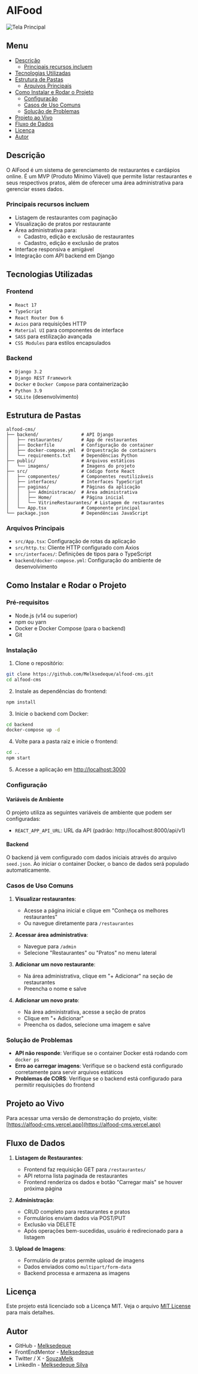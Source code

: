 # AlFood

![Tela Principal](./screencapture.png)

## Menu

- [Descrição](#descrição)
  - [Principais recursos incluem](#principais-recursos-incluem)
- [Tecnologias Utilizadas](#tecnologias-utilizadas)
- [Estrutura de Pastas](#estrutura-de-pastas)
  - [Arquivos Principais](#arquivos-principais)
- [Como Instalar e Rodar o Projeto](#como-instalar-e-rodar-o-projeto)
  - [Configuração](#configuração)
  - [Casos de Uso Comuns](#casos-de-uso-comuns)
  - [Solução de Problemas](#solução-de-problemas)
- [Projeto ao Vivo](#projeto-ao-vivo)
- [Fluxo de Dados](#fluxo-de-dados)
- [Licença](#licença)
- [Autor](#autor)

## Descrição

O AlFood é um sistema de gerenciamento de restaurantes e cardápios online. É um MVP (Produto Mínimo Viável) que permite listar restaurantes e seus respectivos pratos, além de oferecer uma área administrativa para gerenciar esses dados.

### Principais recursos incluem

- Listagem de restaurantes com paginação
- Visualização de pratos por restaurante
- Área administrativa para:
  - Cadastro, edição e exclusão de restaurantes
  - Cadastro, edição e exclusão de pratos
- Interface responsiva e amigável
- Integração com API backend em Django

## Tecnologias Utilizadas

### Frontend
- `React 17`
- `TypeScript`
- `React Router Dom 6`
- `Axios` para requisições HTTP
- `Material UI` para componentes de interface
- `SASS` para estilização avançada
- `CSS Modules` para estilos encapsulados

### Backend
- `Django 3.2`
- `Django REST Framework`
- `Docker` e `Docker Compose` para containerização
- `Python 3.9`
- `SQLite` (desenvolvimento)

## Estrutura de Pastas

```
alfood-cms/
├── backend/                # API Django
│   ├── restaurantes/       # App de restaurantes
│   ├── Dockerfile          # Configuração do container
│   ├── docker-compose.yml  # Orquestração de containers
│   └── requirements.txt    # Dependências Python
├── public/                 # Arquivos estáticos
│   └── imagens/            # Imagens do projeto
├── src/                    # Código fonte React
│   ├── componentes/        # Componentes reutilizáveis
│   ├── interfaces/         # Interfaces TypeScript
│   ├── paginas/            # Páginas da aplicação
│   │   ├── Administracao/  # Área administrativa
│   │   ├── Home/           # Página inicial
│   │   └── VitrineRestaurantes/ # Listagem de restaurantes
│   └── App.tsx             # Componente principal
└── package.json            # Dependências JavaScript
```

### Arquivos Principais

- `src/App.tsx`: Configuração de rotas da aplicação
- `src/http.ts`: Cliente HTTP configurado com Axios
- `src/interfaces/`: Definições de tipos para o TypeScript
- `backend/docker-compose.yml`: Configuração do ambiente de desenvolvimento

## Como Instalar e Rodar o Projeto

### Pré-requisitos

- Node.js (v14 ou superior)
- npm ou yarn
- Docker e Docker Compose (para o backend)
- Git

### Instalação

1. Clone o repositório:
```bash
git clone https://github.com/Melksedeque/alfood-cms.git
cd alfood-cms
```

2. Instale as dependências do frontend:
```bash
npm install
```

3. Inicie o backend com Docker:
```bash
cd backend
docker-compose up -d
```

4. Volte para a pasta raiz e inicie o frontend:
```bash
cd ..
npm start
```

5. Acesse a aplicação em [http://localhost:3000](http://localhost:3000)

### Configuração

#### Variáveis de Ambiente

O projeto utiliza as seguintes variáveis de ambiente que podem ser configuradas:

- `REACT_APP_API_URL`: URL da API (padrão: http://localhost:8000/api/v1)

#### Backend

O backend já vem configurado com dados iniciais através do arquivo `seed.json`. Ao iniciar o container Docker, o banco de dados será populado automaticamente.

### Casos de Uso Comuns

1. **Visualizar restaurantes**:
   - Acesse a página inicial e clique em "Conheça os melhores restaurantes"
   - Ou navegue diretamente para `/restaurantes`

2. **Acessar área administrativa**:
   - Navegue para `/admin`
   - Selecione "Restaurantes" ou "Pratos" no menu lateral

3. **Adicionar um novo restaurante**:
   - Na área administrativa, clique em "+ Adicionar" na seção de restaurantes
   - Preencha o nome e salve

4. **Adicionar um novo prato**:
   - Na área administrativa, acesse a seção de pratos
   - Clique em "+ Adicionar"
   - Preencha os dados, selecione uma imagem e salve

### Solução de Problemas

- **API não responde**: Verifique se o container Docker está rodando com `docker ps`
- **Erro ao carregar imagens**: Verifique se o backend está configurado corretamente para servir arquivos estáticos
- **Problemas de CORS**: Verifique se o backend está configurado para permitir requisições do frontend

## Projeto ao Vivo

Para acessar uma versão de demonstração do projeto, visite: [https://alfood-cms.vercel.app](https://alfood-cms.vercel.app)

## Fluxo de Dados

1. **Listagem de Restaurantes**:
   - Frontend faz requisição GET para `/restaurantes/`
   - API retorna lista paginada de restaurantes
   - Frontend renderiza os dados e botão "Carregar mais" se houver próxima página

2. **Administração**:
   - CRUD completo para restaurantes e pratos
   - Formulários enviam dados via POST/PUT
   - Exclusão via DELETE
   - Após operações bem-sucedidas, usuário é redirecionado para a listagem

3. **Upload de Imagens**:
   - Formulário de pratos permite upload de imagens
   - Dados enviados como `multipart/form-data`
   - Backend processa e armazena as imagens

## Licença

Este projeto está licenciado sob a Licença MIT. Veja o arquivo [MIT License](https://github.com/Melksedeque/alfood-cms?tab=MIT-1-ov-file) para mais detalhes.

## Autor

- GitHub - [Melksedeque](https://github.com/Melksedeque/)
- FrontEndMentor - [Melksedeque](https://www.frontendmentor.io/profile/Melksedeque)
- Twitter / X - [SouzaMelk](https://x.com/SouzaMelk)
- LinkedIn - [Melksedeque Silva](https://www.linkedin.com/in/melksedeque-silva/)
